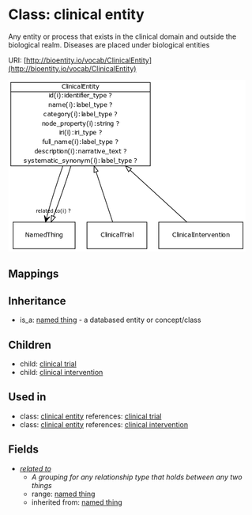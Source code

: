 # Class: clinical entity


Any entity or process that exists in the clinical domain and outside the biological realm. Diseases are placed under biological entities

URI: [http://bioentity.io/vocab/ClinicalEntity](http://bioentity.io/vocab/ClinicalEntity)

![img](images/ClinicalEntity.png)
## Mappings

## Inheritance

 *  is_a: [named thing](NamedThing.md) - a databased entity or concept/class
## Children

 *  child: [clinical trial](ClinicalTrial.md)
 *  child: [clinical intervention](ClinicalIntervention.md)
## Used in

 *  class: [clinical entity](ClinicalEntity.md) references: [clinical trial](ClinicalTrial.md)
 *  class: [clinical entity](ClinicalEntity.md) references: [clinical intervention](ClinicalIntervention.md)
## Fields

 * _[related to](related_to.md)_
    * _A grouping for any relationship type that holds between any two things_
    * range: [named thing](NamedThing.md)
    * inherited from: [named thing](NamedThing.md)
